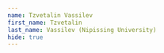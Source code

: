 ```yaml
--- 
name: Tzvetalin Vassilev  
first_name: Tzvetalin 
last_name: Vassilev (Nipissing University) 
hide: true 
--- 
```

 
 